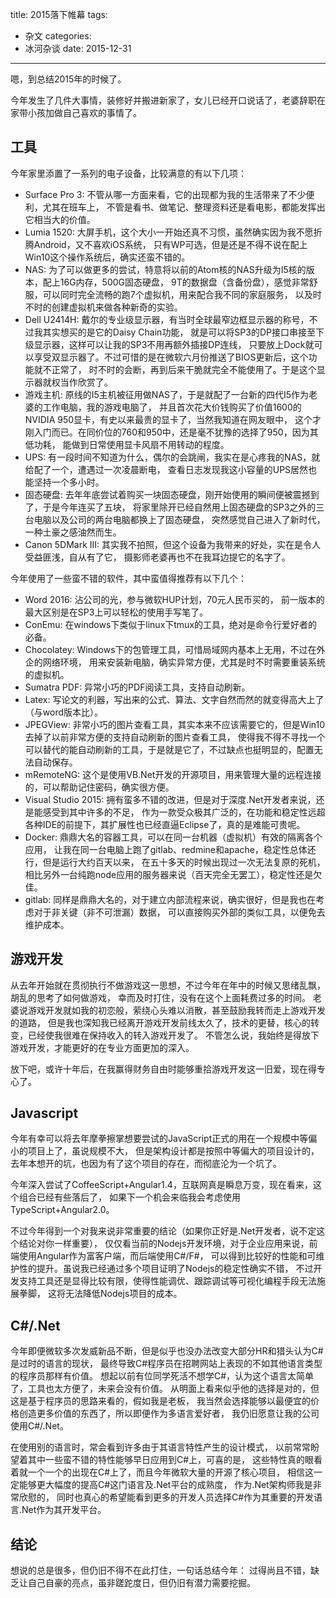 title: 2015落下帷幕
tags:
- 杂文
categories:
- 冰河杂谈
date: 2015-12-31
---

嗯，到总结2015年的时候了。

今年发生了几件大事情，装修好并搬进新家了，女儿已经开口说话了，老婆辞职在家带小孩加做自己喜欢的事情了。

## 工具

今年家里添置了一系列的电子设备，比较满意的有以下几项：

* Surface Pro 3: 不管从哪一方面来看，它的出现都为我的生活带来了不少便利，尤其在班车上，
  不管是看书、做笔记、整理资料还是看电影，都能发挥出它相当大的价值。
* Lumia 1520: 大屏手机，这个大小一开始还真不习惯，虽然确实因为我不愿折腾Android，又不喜欢iOS系统，
  只有WP可选，但是还是不得不说在配上Win10这个操作系统后，确实还蛮不错的。
* NAS: 为了可以做更多的尝试，特意将以前的Atom核的NAS升级为I5核的版本，配上16G内存，500G固态硬盘，
  9T的数据盘（含备份盘），感觉非常舒服，可以同时完全流畅的跑7个虚拟机，用来配合我不同的家庭服务，
  以及时不时的创建虚拟机来做各种新奇的实验。
* Dell U2414H: 戴尔的专业级显示器，有当时全球最窄边框显示器的称号，不过我其实想买的是它的Daisy Chain功能，
  就是可以将SP3的DP接口串接至下级显示器，这样可以让我的SP3不用再额外插接DP连线，
  只要放上Dock就可以享受双显示器了。不过可惜的是在微软六月份推送了BIOS更新后，这个功能就不正常了，
  时不时的会断，再到后来干脆就完全不能使用了。于是这个显示器就权当作欣赏了。
* 游戏主机: 原线的I5主机被征用做NAS了，于是就配了一台新的四代I5作为老婆的工作电脑，我的游戏电脑了，
  并且首次花大价钱购买了价值1600的NVIDIA 950显卡，有史以来最贵的显卡了，当然我知道在网友眼中，
  这个才刚入门而已。在同价位的760和950中，还是毫不犹豫的选择了950，因为其低功耗，
  能做到日常使用显卡风扇不用转动的程度。
* UPS: 有一段时间不知道为什么，偶尔的会跳闸，我实在是心疼我的NAS，就给配了一个，遭遇过一次凌晨断电，
  查看日志发现我这小容量的UPS居然也能坚持一个多小时。
* 固态硬盘: 去年年底尝试着购买一块固态硬盘，刚开始使用的瞬间便被震撼到了，于是今年连买了五块，
  将家里除开已经自然用上固态硬盘的SP3之外的三台电脑以及公司的两台电脑都换上了固态硬盘，
  突然感觉自己进入了新时代，一种土豪之感油然而生。
* Canon 5DMark III: 其实我不拍照，但这个设备为我带来的好处，实在是令人受益匪浅，自从有了它，
  摄影师老婆再也不在我耳边提它的名字了。

今年使用了一些蛮不错的软件，其中蛮值得推荐有以下几个：

* Word 2016: 沾公司的光，参与微软HUP计划，70元人民币买的，
  前一版本的最大区别是在SP3上可以轻松的使用手写笔了。
* ConEmu: 在windows下类似于linux下tmux的工具，绝对是命令行爱好者的必备。
* Chocolatey: Windows下的包管理工具，可惜局域网内基本上无用，不过在外企的网络环境，
  用来安装新电脑，确实异常方便，尤其是时不时需要重装系统的虚拟机。
* Sumatra PDF: 异常小巧的PDF阅读工具，支持自动刷新。
* Latex: 写论文的利器，写出来的公式、算法、文字自然而然的就变得高大上了（与word版本比）。
* JPEGView: 非常小巧的图片查看工具，其实本来不应该需要它的，但是Win10去掉了以前非常方便的支持自动刷新的图片查看工具，
  使得我不得不寻找一个可以替代的能自动刷新的工具，于是就是它了，不过缺点也挺明显的，配置无法自动保存。
* mRemoteNG: 这个是使用VB.Net开发的开源项目，用来管理大量的远程连接的，可以帮助记住密码，确实很方便。
* Visual Studio 2015: 拥有蛮多不错的改进，但是对于深度.Net开发者来说，还是能感受到其中许多的不足，
  作为一款受众极其广泛的，在功能和稳定性远超各种IDE的前提下，其扩展性也已经直逼Eclipse了，真的是难能可贵呢。
* Docker: 鼎鼎大名的容器工具，可以在同一台机器（虚拟机）有效的隔离各个应用，
  让我在同一台电脑上跑了gitlab、redmine和apache，稳定性总体还行，但是运行大约百天以来，
  在五十多天的时候出现过一次无法复原的死机，相比另外一台纯跑node应用的服务器来说（百天完全无罢工），稳定性还是欠佳。
* gitlab: 同样是鼎鼎大名的，对于建立内部流程来说，确实很好，但是我也在考虑对于非关键（非不可泄漏）数据，
  可以直接购买外部的类似工具，以便免去维护成本。

## 游戏开发

从去年开始就在贯彻执行不做游戏这一思想，不过今年在年中的时候又思绪乱飘，胡乱的思考了如何做游戏，
幸而及时打住，没有在这个上面耗费过多的时间。
老婆说游戏开发就如我的初恋般，萦绕心头难以消散，甚至鼓励我转而走上游戏开发的道路，
但是我也深知我已经离开游戏开发前线太久了，技术的更替，核心的转变，已经使我很难在保持收入的转入游戏开发了。
不管怎么说，我始终是得放下游戏开发，才能更好的在专业方面更加的深入。

放下吧，或许十年后，在我赢得财务自由时能够重拾游戏开发这一旧爱，现在得专心了。

## Javascript

今年有幸可以将去年摩拳擦掌想要尝试的JavaScript正式的用在一个规模中等偏小的项目上了，虽说规模不大，
但是架构设计都是按照中等偏大的项目设计的，去年本想开的坑，也因为有了这个项目的存在，而彻底沦为一个坑了。

今年深入尝试了CoffeeScript+Angular1.4，互联网真是瞬息万变，现在看来，这个组合已经有些落后了，
如果下一个机会来临我会考虑使用TypeScript+Angular2.0。

不过今年得到一个对我来说非常重要的结论（如果你正好是.Net开发者，说不定这个结论对你一样重要），
仅仅看当前的Nodejs开发环境，对于企业应用来说，前端使用Angular作为富客户端，而后端使用C#/F#，
可以得到比较好的性能和可维护性的提升。虽说我已经通过多个项目证明了Nodejs的稳定性确实不错，
不过开发支持工具还是显得比较有限，使得性能调优、跟踪调试等可视化编程手段无法施展拳脚，
这将无法降低Nodejs项目的成本。

## C#/.Net

今年即便微软多次发威新品不断，但是似乎也没办法改变大部分HR和猎头认为C#是过时的语言的现状，
最终导致C#程序员在招聘网站上表现的不如其他语言类型的程序员那样有价值。
想起以前有位同学死活不想学C#，认为这个语言太简单了，工具也太方便了，未来会没有价值。
从明面上看来似乎他的选择是对的，但这是基于程序员的思路来看的，假如我是老板，
我当然会选择能够以最便宜的价格创造更多价值的东西了，所以即便作为多语言爱好者，
我仍旧愿意让我的公司使用C#/.Net。

在使用别的语言时，常会看到许多由于其语言特性产生的设计模式，
以前常常盼望着其中一些蛮不错的特性能够早日应用到C#上，可喜的是，
这些特性真的眼看着就一个一个的出现在C#上了，而且今年微软大量的开源了核心项目，
相信这一定能够更大幅度的提高C#这门语言及.Net平台的成熟度，
作为.Net架构师我是非常欣慰的，
同时也真心的希望能看到更多的开发人员选择C#作为其重要的开发语言.Net作为其开发平台。

## 结论

想说的总是很多，但仍旧不得不在此打住，一句话总结今年：
过得尚且不错，缺乏让自己自豪的亮点，虽非蹉跎度日，但仍旧有潜力需要挖掘。
